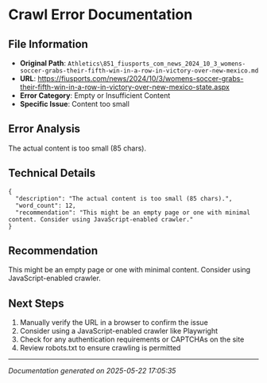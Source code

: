 # Crawl Error Documentation

## File Information
- **Original Path**: `Athletics\851_fiusports_com_news_2024_10_3_womens-soccer-grabs-their-fifth-win-in-a-row-in-victory-over-new-mexico.md`
- **URL**: https://fiusports.com/news/2024/10/3/womens-soccer-grabs-their-fifth-win-in-a-row-in-victory-over-new-mexico-state.aspx
- **Error Category**: Empty or Insufficient Content
- **Specific Issue**: Content too small

## Error Analysis
The actual content is too small (85 chars).

## Technical Details
```
{
  "description": "The actual content is too small (85 chars).",
  "word_count": 12,
  "recommendation": "This might be an empty page or one with minimal content. Consider using JavaScript-enabled crawler."
}
```

## Recommendation
This might be an empty page or one with minimal content. Consider using JavaScript-enabled crawler.

## Next Steps
1. Manually verify the URL in a browser to confirm the issue
2. Consider using a JavaScript-enabled crawler like Playwright
3. Check for any authentication requirements or CAPTCHAs on the site
4. Review robots.txt to ensure crawling is permitted

---
*Documentation generated on 2025-05-22 17:05:35*
